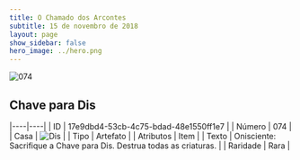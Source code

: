 ```yaml
---
title: O Chamado dos Arcontes
subtitle: 15 de novembro de 2018
layout: page
show_sidebar: false
hero_image: ../hero.png
---
```


![074](https://cdn.keyforgegame.com/media/card_front/pt/341_074_RP2JCG669GWQ_pt.png)

## Chave para Dis

|----|----|
| ID | 17e9dbd4-53cb-4c75-bdad-48e1550ff1e7 |
| Número | 074 |
| Casa | ![Dis](https://archonarcana.com/images/thumb/e/e8/Dis.png/22px-Dis.png "Dis") |
| Tipo | Artefato |
| Atributos | Item |
| Texto | Onisciente: Sacrifique a Chave para Dis. Destrua todas as criaturas. |
| Raridade | Rara |
